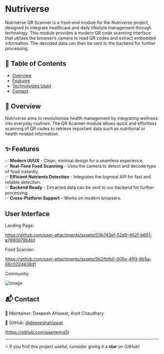 # Nutriverse

Nutriverse QR Scanner is a front-end module for the Nutriverse project, designed to integrate healthcare and daily lifestyle management through technology. This module provides a modern QR code scanning interface that utilizes the browser’s camera to read QR codes and extract embedded information. The decoded data can then be sent to the backend for further processing.

## 📌 Table of Contents

- [Overview](#overview)
- [Features](#features)
- [Technologies Used](#technologies-used)
- [Contact](#contact)

## 📖 Overview

Nutriverse aims to revolutionize health management by integrating wellness into everyday routines. The QR Scanner module allows quick and effortless scanning of QR codes to retrieve important data such as nutritional or health-related information.

## ✨ Features

✅ **Modern UI/UX** - Clean, minimal design for a seamless experience.  
✅ **Real-Time Food Scanning** - Uses the camera to detect and decode type of food instantly.  
✅ **Efficient Nutrients Detection** - Integrates the logmeal API for fast and reliable detection.  
✅ **Backend Ready** - Extracted data can be sent to our backend for further processing.  
✅ **Cross-Platform Support** - Works on modern browsers.

## User Interface

Landing Page:



https://github.com/user-attachments/assets/03b743ef-52d5-452f-b661-a7680079b4b1






Food Scanner:




https://github.com/user-attachments/assets/0b2fbfb0-005e-4ff3-8b5a-66c002d438d1





Community:

![image](https://github.com/user-attachments/assets/c1650903-04fd-456d-bf66-e59a41e316ff)




## 📬 Contact

📌 Maintainer: Deepesh Ahlawat, Arpit Chaudhary

📌 GitHub: [@deepeshahlawat](https://github.com/deepeshahlawat)  
     
  (https://github.com/aaartemis5)

---

⭐ If you find this project useful, consider giving it a **star** on GitHub!

